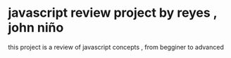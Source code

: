 # javascript review project by reyes , john niño
this project is a review of javascript concepts , from begginer to advanced